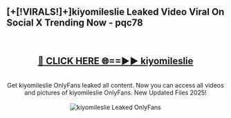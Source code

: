 <h2>[+[!VIRALS!]+]kiyomileslie Leaked Video Viral On Social X Trending Now - pqc78</h2>
<br>
<div align="center">
<h2><a href="https://libra.edu.pl?kiyomileslie" rel="nofollow">🔴 CLICK HERE 🌐==►► kiyomileslie</a></h2>
<br>
Get kiyomileslie OnlyFans leaked all content. Now you can access all videos and pictures of kiyomileslie OnlyFans. New Updated Files 2025!
<br>
<br>
<a href="https://libra.edu.pl?kiyomileslie" rel="nofollow" data-target="animated-image.originalLink"><img src="https://i.ibb.co.com/WyWwxjT/player-gif2.gif" alt="kiyomileslie Leaked OnlyFans" style="max-width: 100%; display: inline-block;" data-target="animated-image.originalImage"></a>
</div>
<br>